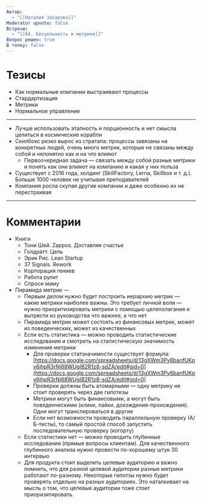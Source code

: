 ```yaml
---
Автор:
  - "[[Наталия Захарова]]"
Moderator upvote: false
Встречи:
  - "[[64. Бесцельность и метрики]]"
Вопрос решен: true
В топку: false
---
```

# Тезисы

- Как нормальные компании выстраивают процессы
- Стардартизация
- Метрики
- Нормальное управление

---

- Лучше использовать этапность и порционность и нет смысла целиться в космические корабли
- Скилбокс резко вырос из стратапа: процессы завязаны на конкретных людей, очень много метрик, которые не связаны между собой и непонятно как и на что влияют
    - Первоочередная задача — связать между собой разные метрики и понять как они влияют на компанию и какая у них польза
- Существует с 2016 года, холдинг (SkillFactory, Lerna, Skillbox и т. д.). Больше 1000 человек не учитывая преподавателей
- Компания росла скупая другие компании и даже особенно их не перестраивая

---

# Комментарии

- Книги
    - Тони Шей. Zappos. Доставляя счастье
    - Голдратт. Цель
    - Эрик Рис. Lean Startup
    - 37 Signals. Rework
    - Корпорация гениев
    - Работа рулит
    - Спроси маму
- Пирамида метрик —
    - Первым делом нужно будет построить иерархию метрик — какие метрики наиболее важны. Это требует личной воли — нужно приоритизировать метрики с помощью целеполагания и вытрясти из руководства что важнее, а что нет
    - Пирамида метрик может состоять из финансовых метрик, может из поведенческих, может из качественных
    - Если есть статистика — можно проводить статистические исследования и смотреть на статистическую значимость изменения метрики
        - Для проверки статзначимости существует формула: [https://docs.google.com/spreadsheets/d/13gXWm3Py6banfUKpv6ihpR3rNj88WUgIB2R1z8-sdZA/edit#gid=0](https://docs.google.com/spreadsheets/d/13gXWm3Py6banfUKpv6ihpR3rNj88WUgIB2R1z8-sdZA/edit#gid=0)
        - Проверки должны быть атомарными — одну метрику не стоит проверять через две гипотезы
        - Метрики могут быть финансовыми, а могут быть поведенческими (клики, лайки, дохождения-прохождения). Одни могут транслироваться в другие
        - Если нет возможности проводить параллельную проверку (А/Б-тесты), то самый простой способ запустить последовательную проверку (когорту)
    - Если статистики нет — можно проводить глубинные исследования (прямые вопросы клиентам). Для качественного глубинного анализа нужно провести по-хорошему штук 30 интервью
    - Для продукта стоит выделить целевые аудиторию и важно помнить, что для разной целевой аудитории разные метрики работают по-разному. Некоторые гипотзы нужно будет проверять отдельно на разных аудиториях. Это наталкивает на мысль о том, что целевые аудитории тоже стоит приоризитировать.